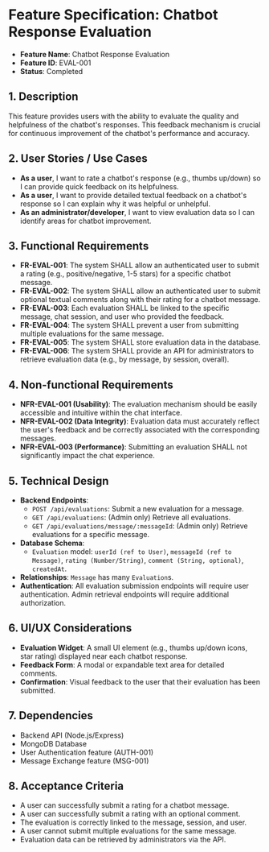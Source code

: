# Feature Specification: Chatbot Response Evaluation

*   **Feature Name**: Chatbot Response Evaluation
*   **Feature ID**: EVAL-001
*   **Status**: Completed

## 1. Description

This feature provides users with the ability to evaluate the quality and helpfulness of the chatbot's responses. This feedback mechanism is crucial for continuous improvement of the chatbot's performance and accuracy.

## 2. User Stories / Use Cases

*   **As a user**, I want to rate a chatbot's response (e.g., thumbs up/down) so I can provide quick feedback on its helpfulness.
*   **As a user**, I want to provide detailed textual feedback on a chatbot's response so I can explain why it was helpful or unhelpful.
*   **As an administrator/developer**, I want to view evaluation data so I can identify areas for chatbot improvement.

## 3. Functional Requirements

*   **FR-EVAL-001**: The system SHALL allow an authenticated user to submit a rating (e.g., positive/negative, 1-5 stars) for a specific chatbot message.
*   **FR-EVAL-002**: The system SHALL allow an authenticated user to submit optional textual comments along with their rating for a chatbot message.
*   **FR-EVAL-003**: Each evaluation SHALL be linked to the specific message, chat session, and user who provided the feedback.
*   **FR-EVAL-004**: The system SHALL prevent a user from submitting multiple evaluations for the same message.
*   **FR-EVAL-005**: The system SHALL store evaluation data in the database.
*   **FR-EVAL-006**: The system SHALL provide an API for administrators to retrieve evaluation data (e.g., by message, by session, overall).

## 4. Non-functional Requirements

*   **NFR-EVAL-001 (Usability)**: The evaluation mechanism should be easily accessible and intuitive within the chat interface.
*   **NFR-EVAL-002 (Data Integrity)**: Evaluation data must accurately reflect the user's feedback and be correctly associated with the corresponding messages.
*   **NFR-EVAL-003 (Performance)**: Submitting an evaluation SHALL not significantly impact the chat experience.

## 5. Technical Design

*   **Backend Endpoints**:
    *   `POST /api/evaluations`: Submit a new evaluation for a message.
    *   `GET /api/evaluations`: (Admin only) Retrieve all evaluations.
    *   `GET /api/evaluations/message/:messageId`: (Admin only) Retrieve evaluations for a specific message.
*   **Database Schema**:
    *   `Evaluation` model: `userId (ref to User)`, `messageId (ref to Message)`, `rating (Number/String)`, `comment (String, optional)`, `createdAt`.
*   **Relationships**: `Message` has many `Evaluation`s.
*   **Authentication**: All evaluation submission endpoints will require user authentication. Admin retrieval endpoints will require additional authorization.

## 6. UI/UX Considerations

*   **Evaluation Widget**: A small UI element (e.g., thumbs up/down icons, star rating) displayed near each chatbot response.
*   **Feedback Form**: A modal or expandable text area for detailed comments.
*   **Confirmation**: Visual feedback to the user that their evaluation has been submitted.

## 7. Dependencies

*   Backend API (Node.js/Express)
*   MongoDB Database
*   User Authentication feature (AUTH-001)
*   Message Exchange feature (MSG-001)

## 8. Acceptance Criteria

*   A user can successfully submit a rating for a chatbot message.
*   A user can successfully submit a rating with an optional comment.
*   The evaluation is correctly linked to the message, session, and user.
*   A user cannot submit multiple evaluations for the same message.
*   Evaluation data can be retrieved by administrators via the API.
